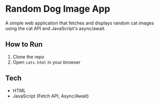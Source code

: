 # Random Dog Image App

A simple web application that fetches and displays random cat images using the cat API and JavaScript's async/await.

## How to Run

1. Clone the repo
2. Open `cats.html` in your browser

## Tech

- HTML
- JavaScript (Fetch API, Async/Await)
